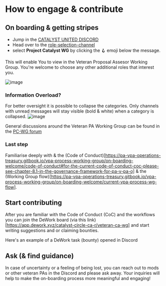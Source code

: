 # How to engage & contribute
## On boarding & getting stripes 
- Jump in the [CATALYST UNITED DISCORD](https://discord.gg/7EsA33kk)
- Head over to the [role-selection-channel](https://discord.com/channels/946921942143885342/949733050932154398/962051332896874577) 
- select **Project Catalyst WG** by clicking the :hook: emoji below the message. 

This will enable You to view in the Veteran Proposal Assesor Working Group. 
You're welcome to choose any other additional roles that interest you.

![image](https://user-images.githubusercontent.com/80257662/194049505-7aabb8f7-8aef-4f68-8160-c9771f43814c.png)

### Information Overload?
For better oversight it is possible to collapse the categories. Only channels with unread messages will stay visible (bold & white) when a category is collapsed.
![image](https://user-images.githubusercontent.com/80257662/194049661-a39b75ea-b915-475a-83b2-f443b92252ea.png)

General discussions around the Veteran PA Working Group can be found in the [PC-WG forum](https://discord.gg/aaGYhV36) 


### Last step
Familiarise deeply with & the (Code of Conduct)[https://pa-vpa-operations-treasury.gitbook.io/vpa-process-working-group/on-boarding-welcome/code-of-conduct#for-the-current-code-of-conduct-coc-please-see-chapter-8.1-in-the-governance-framework-for-pa-v-pa-o] & the (Working Group flow)[https://pa-vpa-operations-treasury.gitbook.io/vpa-process-working-group/on-boarding-welcome/current-vpa-process-wg-flow].


## Start contributing
After you are familiar with the Code of Conduct (CoC) and the workflows you can join the DeWork board (via this link)[https://app.dework.xyz/catalyst-circle-ca-r/veteran-ca-wg] and start writing suggestions and or claiming bounties.

Here's an example of a DeWork task (bounty) opened in Discord 
​
<image>

## Ask (& find guidance)
In case of uncertainty or a feeling of being lost, you can reach out to mods or other veteran PAs in the Discord and please ask away. 
Your inquiries will help to make the on-boarding process more meaningful and engaging! 
